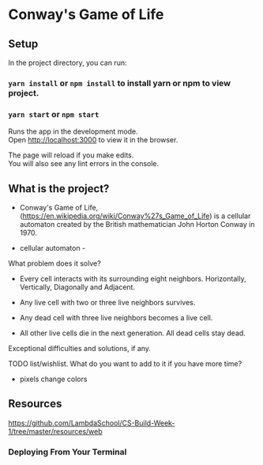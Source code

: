 # Conway's Game of Life

## Setup


In the project directory, you can run:
### `yarn install` or `npm install` to install yarn or npm to view project.

### `yarn start` or `npm start`

Runs the app in the development mode.<br />
Open [http://localhost:3000](http://localhost:3000) to view it in the browser.

The page will reload if you make edits.<br />
You will also see any lint errors in the console.


## What is the project?
- Conway's Game of Life, (https://en.wikipedia.org/wiki/Conway%27s_Game_of_Life) is a cellular automaton created by the British mathematician John Horton Conway in 1970.

- cellular automaton - 


What problem does it solve?

- Every cell interacts with its surrounding eight neighbors. Horizontally, Vertically, Diagonally and Adjacent.

- Any live cell with two or three live neighbors survives.
- Any dead cell with three live neighbors becomes a live cell.
- All other live cells die in the next generation. All dead cells stay dead.


Exceptional difficulties and solutions, if any.

TODO list/wishlist. What do you want to add to it if you have more time?

- pixels change colors



## Resources

https://github.com/LambdaSchool/CS-Build-Week-1/tree/master/resources/web




### Deploying From Your Terminal

